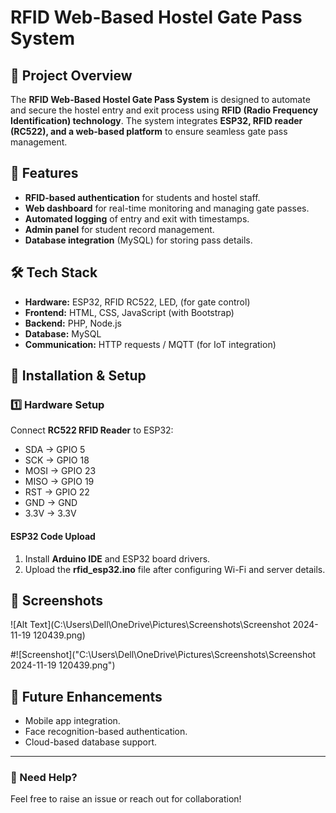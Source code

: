 # RFID Web-Based Hostel Gate Pass System

## 📌 Project Overview
The **RFID Web-Based Hostel Gate Pass System** is designed to automate and secure the hostel entry and exit process using **RFID (Radio Frequency Identification) technology**. The system integrates **ESP32, RFID reader (RC522), and a web-based platform** to ensure seamless gate pass management.

## 🎯 Features
- **RFID-based authentication** for students and hostel staff.
- **Web dashboard** for real-time monitoring and managing gate passes.
- **Automated logging** of entry and exit with timestamps.
- **Admin panel** for student record management.
- **Database integration** (MySQL) for storing pass details.

## 🛠️ Tech Stack
- **Hardware:** ESP32, RFID RC522, LED, (for gate control)
- **Frontend:** HTML, CSS, JavaScript (with Bootstrap)
- **Backend:** PHP, Node.js 
- **Database:** MySQL 
- **Communication:** HTTP requests / MQTT (for IoT integration)

## 🔧 Installation & Setup
### 1️⃣ Hardware Setup
Connect **RC522 RFID Reader** to ESP32:
   - SDA → GPIO 5
   - SCK → GPIO 18
   - MOSI → GPIO 23
   - MISO → GPIO 19
   - RST → GPIO 22
   - GND → GND
   - 3.3V → 3.3V
#### **ESP32 Code Upload**
1. Install **Arduino IDE** and ESP32 board drivers.
2. Upload the **rfid_esp32.ino** file after configuring Wi-Fi and server details.

## 📸 Screenshots
![Alt Text](C:\Users\Dell\OneDrive\Pictures\Screenshots\Screenshot 2024-11-19 120439.png)

#![Screenshot]("C:\Users\Dell\OneDrive\Pictures\Screenshots\Screenshot 2024-11-19 120439.png")

## 🚀 Future Enhancements
- Mobile app integration.
- Face recognition-based authentication.
- Cloud-based database support.

---
### 📩 Need Help?
Feel free to raise an issue or reach out for collaboration!

